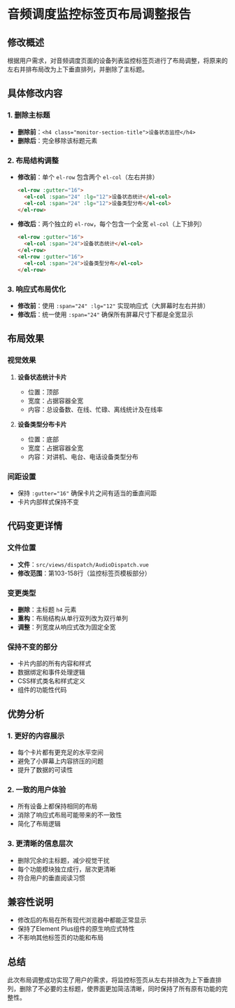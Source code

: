# 音频调度监控标签页布局调整报告

## 修改概述
根据用户需求，对音频调度页面的设备列表监控标签页进行了布局调整，将原来的左右并排布局改为上下垂直排列，并删除了主标题。

## 具体修改内容

### 1. 删除主标题
- **删除前**：`<h4 class="monitor-section-title">设备状态监控</h4>`
- **删除后**：完全移除该标题元素

### 2. 布局结构调整
- **修改前**：单个 `el-row` 包含两个 `el-col`（左右并排）
  ```html
  <el-row :gutter="16">
    <el-col :span="24" :lg="12">设备状态统计</el-col>
    <el-col :span="24" :lg="12">设备类型分布</el-col>
  </el-row>
  ```

- **修改后**：两个独立的 `el-row`，每个包含一个全宽 `el-col`（上下排列）
  ```html
  <el-row :gutter="16">
    <el-col :span="24">设备状态统计</el-col>
  </el-row>
  <el-row :gutter="16">
    <el-col :span="24">设备类型分布</el-col>
  </el-row>
  ```

### 3. 响应式布局优化
- **修改前**：使用 `:span="24" :lg="12"` 实现响应式（大屏幕时左右并排）
- **修改后**：统一使用 `:span="24"` 确保所有屏幕尺寸下都是全宽显示

## 布局效果

### 视觉效果
1. **设备状态统计卡片**
   - 位置：顶部
   - 宽度：占据容器全宽
   - 内容：总设备数、在线、忙碌、离线统计及在线率

2. **设备类型分布卡片**
   - 位置：底部
   - 宽度：占据容器全宽
   - 内容：对讲机、电台、电话设备类型分布

### 间距设置
- 保持 `:gutter="16"` 确保卡片之间有适当的垂直间距
- 卡片内部样式保持不变

## 代码变更详情

### 文件位置
- **文件**：`src/views/dispatch/AudioDispatch.vue`
- **修改范围**：第103-158行（监控标签页模板部分）

### 变更类型
- **删除**：主标题 `h4` 元素
- **重构**：布局结构从单行双列改为双行单列
- **调整**：列宽度从响应式改为固定全宽

### 保持不变的部分
- 卡片内部的所有内容和样式
- 数据绑定和事件处理逻辑
- CSS样式类名和样式定义
- 组件的功能性代码

## 优势分析

### 1. 更好的内容展示
- 每个卡片都有更充足的水平空间
- 避免了小屏幕上内容挤压的问题
- 提升了数据的可读性

### 2. 一致的用户体验
- 所有设备上都保持相同的布局
- 消除了响应式布局可能带来的不一致性
- 简化了布局逻辑

### 3. 更清晰的信息层次
- 删除冗余的主标题，减少视觉干扰
- 每个功能模块独立成行，层次更清晰
- 符合用户的垂直阅读习惯

## 兼容性说明
- 修改后的布局在所有现代浏览器中都能正常显示
- 保持了Element Plus组件的原生响应式特性
- 不影响其他标签页的功能和布局

## 总结
此次布局调整成功实现了用户的需求，将监控标签页从左右并排改为上下垂直排列，删除了不必要的主标题，使界面更加简洁清晰，同时保持了所有原有功能的完整性。
